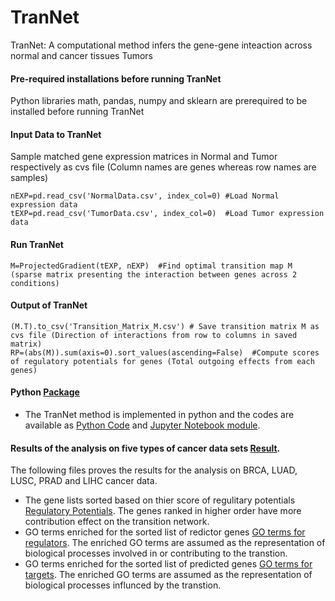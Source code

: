 # TranNet
TranNet: A computational method infers the gene-gene inteaction across normal and cancer tissues Tumors
#### Pre-required installations before running TranNet
Python libraries math, pandas, numpy and sklearn are prerequired to be installed before running TranNet
#### Input Data to TranNet
Sample matched gene expression matrices in Normal and Tumor respectively as cvs file (Column names are genes whereas row names are samples) 
```
nEXP=pd.read_csv('NormalData.csv', index_col=0) #Load Normal expression data
tEXP=pd.read_csv('TumorData.csv', index_col=0)  #Load Tumor expression data
```
#### Run TranNet
```
M=ProjectedGradient(tEXP, nEXP)  #Find optimal transition map M (sparse matrix presenting the interaction between genes across 2 conditions)
```
#### Output of TranNet
```
(M.T).to_csv('Transition_Matrix_M.csv') # Save transition matrix M as cvs file (Direction of interactions from row to columns in saved matrix) 
RP=(abs(M)).sum(axis=0).sort_values(ascending=False)  #Compute scores of regulatory potentials for genes (Total outgoing effects from each genes)
```
#### Python [Package](code) 
* The TranNet method is implemented in python and the codes are available as [Python Code](code/TranNet.py) and [Jupyter Notebook module](code/TranNet.ipynb).

#### Results of the analysis on five types of cancer data sets [Result](result).
The following files proves the results for the analysis on BRCA, LUAD, LUSC, PRAD and LIHC cancer data. 
* The gene lists sorted based on thier score of regulitary potentials [Regulatory Potentials](result/Genes_Regulatory_Potentials.xlsx). The genes ranked in higher order have more contribution effect on the transition network.
* GO terms enriched for the sorted list of redictor genes [GO terms for regulators](result/GO_terms_Predictor_Genes.xlsx). The enriched GO terms are assumed as the representation of biological processes involved in or contributing to the transtion.
* GO terms enriched for the sorted list of predicted genes [GO terms for targets](result/GO_terms_Well_Predicted_Genes.xlsx). The enriched GO terms are assumed as the representation of biological processes influnced by the transtion.
